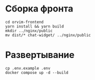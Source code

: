 # Сборка фронта
```
cd orvim-frontend
yarn install && yarn build
mkdir ../nginx/public
mv dist/* chat-widget/ ../nginx/public
```

# Развертывание
```
cp .env.example .env
docker compose up -d --build
```